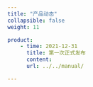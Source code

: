```yaml
---
title: "产品动态"
collapsible: false
weight: 11

product:
    - time: 2021-12-31
      title: 第一次正式发布
      content: 
      url: ../../manual/

---
```


<!-- 设置上述参数可生成产品动态页  -->
